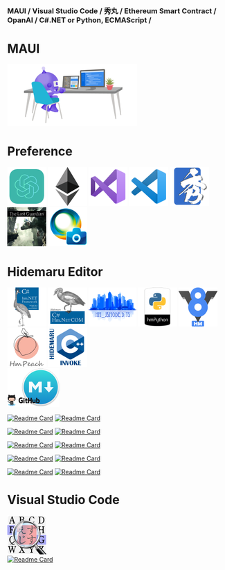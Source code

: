 ### MAUI / Visual Studio Code / 秀丸 / Ethereum Smart Contract / OpanAI / C#.NET or Python, ECMAScript / 

# MAUI

<img src="2x_index_title_maui_desk.png" width="300" height="142"><br>

# Preference
<a href="https://github.com/komiyamma/hm_openai_chatgpt35_turbo"><img src="index_title_chatgpt.png" width="90" height="90"></a>
<a href="https://etherscan.io/address/0xe067433833636d2a5acbb42a219c7a97651e63bd#code"><img src="index_title_eth.png" width="90" height="90"></a>
<a href="#"><img src="index_title_vs2022.png" width="90" height="90"></a>
<a href="https://github.com/komiyamma/vscode_ripgrep_sjis_extension"><img src="index_title_vsc.png" width="90" height="90"></a>
<a href="https://xn--pckzexbx21r8q9b.net/"><img src="index_title_hm.png" width="90" height="90"></a>
<a href="https://en.wikipedia.org/wiki/The_Last_Guardian"><img src="index_title_tlg.png" width="90" height="90"></a>
<a href="https://ja.wikipedia.org/wiki/PlayMemories"><img src="index_title_pms.png" width="90" height="90"></a>

# Hidemaru Editor

<a href="https://xn--pckzexbx21r8q9b.net/?page=nobu_tool_hm_dotnet"><img src="index_title_cs.png" width="90" height="90"></a>
<a href="https://xn--pckzexbx21r8q9b.net/?page=nobu_tool_hm_dotnet_pinvoke"><img src="index_title_cs_com.png" width="90" height="90"></a>
<a href="https://xn--pckzexbx21r8q9b.net/?page=nobu_tool_hm_jsmode_ts_difinition"><img src="index_title_jsmode_ts.png" width="110" height="90"></a>
<a href="https://xn--pckzexbx21r8q9b.net/?page=nobu_tool_hm_python3"><img src="index_title_py.png" width="90" height="90"></a>
<a href="https://xn--pckzexbx21r8q9b.net/?page=nobu_tool_hm_ecmascript"><img src="index_title_v8.png" width="90" height="90"></a>
<a href="https://xn--pckzexbx21r8q9b.net/?page=nobu_tool_hm_php"><img src="index_title_php.png" width="90" height="90"></a>
<a href="https://xn--pckzexbx21r8q9b.net/?page=nobu_tool_hm_cpp_invoke"><img src="index_title_cpp.png" width="90" height="90"></a>  
<a href="https://xn--pckzexbx21r8q9b.net/?page=nobu_tool_hm_markdown_simple_server"><img src="index_md_simple_svr.png" width="120" height="90"></a>

[![Readme Card](https://github-readme-stats-sigma-five.vercel.app/api/pin/?username=komiyamma&repo=hm_openai_chatgpt_writing)](https://github.com/komiyamma/hm_openai_chatgpt_writing)
[![Readme Card](https://github-readme-stats-sigma-five.vercel.app/api/pin/?username=komiyamma&repo=hm_openai_chatgpt35_turbo)](https://github.com/komiyamma/hm_openai_chatgpt35_turbo)

[![Readme Card](https://github-readme-stats-sigma-five.vercel.app/api/pin/?username=komiyamma&repo=hm_markdown_simple_server)](https://github.com/komiyamma/hm_markdown_simple_server)
[![Readme Card](https://github-readme-stats-sigma-five.vercel.app/api/pin/?username=komiyamma&repo=hm_php_simple_server)](https://github.com/komiyamma/hm_php_simple_server)

[![Readme Card](https://github-readme-stats-sigma-five.vercel.app/api/pin/?username=komiyamma&repo=hm_dotnet_com)](https://github.com/komiyamma/hm_dotnet_com)
[![Readme Card](https://github-readme-stats-sigma-five.vercel.app/api/pin/?username=komiyamma&repo=hm_dotnet_fw)](https://github.com/komiyamma/hm_dotnet_fw)

[![Readme Card](https://github-readme-stats-sigma-five.vercel.app/api/pin/?username=komiyamma&repo=hm_jsmode_ts_difinition)](https://github.com/komiyamma/hm_jsmode_ts_difinition)
[![Readme Card](https://github-readme-stats-sigma-five.vercel.app/api/pin/?username=komiyamma&repo=hm_python3)](https://github.com/komiyamma/hm_python3)

[![Readme Card](https://github-readme-stats-sigma-five.vercel.app/api/pin/?username=komiyamma&repo=hm_php8)](https://github.com/komiyamma/hm_php8)
[![Readme Card](https://github-readme-stats-sigma-five.vercel.app/api/pin/?username=komiyamma&repo=hm_cpp_invoke)](https://github.com/komiyamma/hm_cpp_invoke)


# Visual Studio Code

<a href="https://marketplace.visualstudio.com/items?itemName=komiyamma.rg-sjis"><img src="index_vsc_rg_sjis.png" width="90" height="90"></a><br>
[![Readme Card](https://github-readme-stats-sigma-five.vercel.app/api/pin/?username=komiyamma&repo=vscode_ripgrep_sjis_extension)](https://github.com/komiyamma/vscode_ripgrep_sjis_extension)
